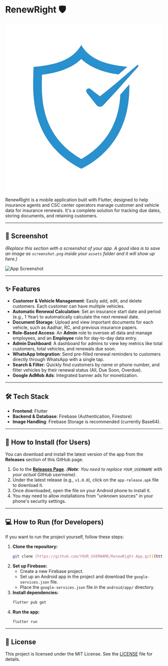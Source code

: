 # RenewRight 🛡️

![RenewRight Logo](assets/logo1.png)

RenewRight is a mobile application built with Flutter, designed to help insurance agents and CSC center operators manage customer and vehicle data for insurance renewals. It's a complete solution for tracking due dates, storing documents, and retaining customers.

---
## 📸 Screenshot

*(Replace this section with a screenshot of your app. A good idea is to save an image as `screenshot.png` inside your `assets` folder and it will show up here.)*

![App Screenshot](assets/screenshot.png)

---
## ✨ Features

* **Customer & Vehicle Management**: Easily add, edit, and delete customers. Each customer can have multiple vehicles.
* **Automatic Renewal Calculation**: Set an insurance start date and period (e.g., 1 Year) to automatically calculate the next renewal date.
* **Document Storage**: Upload and view important documents for each vehicle, such as Aadhar, RC, and previous insurance papers.
* **Role-Based Access**: An **Admin** role to oversee all data and manage employees, and an **Employee** role for day-to-day data entry.
* **Admin Dashboard**: A dashboard for admins to view key metrics like total customers, total vehicles, and renewals due soon.
* **WhatsApp Integration**: Send pre-filled renewal reminders to customers directly through WhatsApp with a single tap.
* **Search & Filter**: Quickly find customers by name or phone number, and filter vehicles by their renewal status (All, Due Soon, Overdue).
* **Google AdMob Ads**: Integrated banner ads for monetization.

---
## 🛠️ Tech Stack

* **Frontend**: Flutter
* **Backend & Database**: Firebase (Authentication, Firestore)
* **Image Handling**: Firebase Storage is recommended (currently Base64).

---
## 🚀 How to Install (for Users)

You can download and install the latest version of the app from the **Releases** section of this GitHub page.

1.  Go to the [**Releases Page**](https://github.com/YOUR_USERNAME/RenewRight-App/releases). *(**Note**: You need to replace `YOUR_USERNAME` with your actual GitHub username)*.
2.  Under the latest release (e.g., `v1.0.0`), click on the `app-release.apk` file to download it.
3.  Once downloaded, open the file on your Android phone to install it.
4.  You may need to allow installations from "unknown sources" in your phone's security settings.

---
## 💻 How to Run (for Developers)

If you want to run the project yourself, follow these steps:

1.  **Clone the repository:**
    ```bash
    git clone [https://github.com/YOUR_USERNAME/RenewRight-App.git](https://github.com/YOUR_USERNAME/RenewRight-App.git)
    ```
2.  **Set up Firebase:**
    * Create a new Firebase project.
    * Set up an Android app in the project and download the `google-services.json` file.
    * Place the `google-services.json` file in the `android/app/` directory.
3.  **Install dependencies:**
    ```bash
    flutter pub get
    ```
4.  **Run the app:**
    ```bash
    flutter run
    ```

---
## 📄 License

This project is licensed under the MIT License. See the [LICENSE](LICENSE) file for details.
